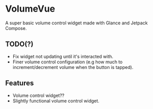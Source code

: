 # VolumeVue
A super basic volume control widget made with Glance and Jetpack Compose.

## TODO(?)
- Fix widget not updating until it's interacted with.
- Finer volume control configuration (e.g how much to increment/decrement volume when the button is tapped).

## Features
- Volume control widget??
- Slightly functional volume control widget.
